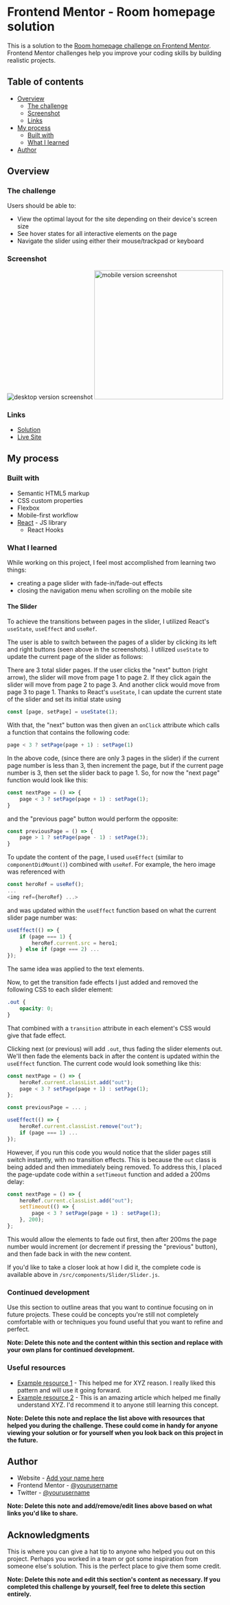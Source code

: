 # Frontend Mentor - Room homepage solution

This is a solution to the [Room homepage challenge on Frontend Mentor](https://www.frontendmentor.io/challenges/room-homepage-BtdBY_ENq). Frontend Mentor challenges help you improve your coding skills by building realistic projects. 

## Table of contents

- [Overview](#overview)
  - [The challenge](#the-challenge)
  - [Screenshot](#screenshot)
  - [Links](#links)
- [My process](#my-process)
  - [Built with](#built-with)
  - [What I learned](#what-i-learned)
- [Author](#author)


## Overview

### The challenge

Users should be able to:

- View the optimal layout for the site depending on their device's screen size
- See hover states for all interactive elements on the page
- Navigate the slider using either their mouse/trackpad or keyboard

### Screenshot

<img src='./src/images/room-desktop-screenshot.png' alt='desktop version screenshot' >
<img src='./src/images/room-mobile-screenshot.png' alt='mobile version screenshot' width='300' >

### Links

- [Solution](https://www.frontendmentor.io/solutions/responsive-homepage-built-with-react-hooks-scss-Bqkg7RoV9)
- [Live Site](https://zethdeluna.github.io/room-homepage/)

## My process

### Built with

- Semantic HTML5 markup
- CSS custom properties
- Flexbox
- Mobile-first workflow
- [React](https://reactjs.org/) - JS library
    - React Hooks

### What I learned

While working on this project, I feel most accomplished from learning two things:
- creating a page slider with fade-in/fade-out effects
- closing the navigation menu when scrolling on the mobile site

#### The Slider
To achieve the transitions between pages in the slider, I utilized React's ```useState```, ```useEffect``` and ```useRef```.

The user is able to switch between the pages of a slider by clicking its left and right buttons (seen above in the screenshots). I utilized ```useState``` to update the current page of the slider as follows:

There are 3 total slider pages. If the user clicks the "next" button (right arrow), the slider will move from page 1 to page 2. If they click again the slider will move from page 2 to page 3. And another click would move from page 3 to page 1. Thanks to React's ```useState```, I can update the current state of the slider and set its initial state using

```javascript
const [page, setPage] = useState(1);
```

With that, the "next" button was then given an ```onClick``` attribute which calls a function that contains the following code:

```javascript
page < 3 ? setPage(page + 1) : setPage(1)
```

In the above code, (since there are only 3 pages in the slider) if the current page number is less than 3, then increment the page, but if the current page number is 3, then set the slider back to page 1. So, for now the "next page" function would look like this:

```javascript
const nextPage = () => {
    page < 3 ? setPage(page + 1) : setPage(1);
}
```

and the "previous page" button would perform the opposite:

```javascript
const previousPage = () => {
    page > 1 ? setPage(page - 1) : setPage(3);
}
```

To update the content of the page, I used ```useEffect``` (similar to ```componentDidMount()```) combined with ```useRef```. For example, the hero image was referenced with

```javascript
const heroRef = useRef();
...
<img ref={heroRef} ...>
```

and was updated within the ```useEffect``` function based on what the current slider page number was:

```javascript
useEffect(() => {
    if (page === 1) {
        heroRef.current.src = hero1;
    } else if (page === 2) ...
});
```

The same idea was applied to the text elements.

Now, to get the transition fade effects I just added and removed the following CSS to each slider element:

```css
.out {
    opacity: 0;
}
```

That combined with a ```transition``` attribute in each element's CSS would give that fade effect.

Clicking next (or previous) will add ```.out```, thus fading the slider elements out. We'll then fade the elements back in after the content is updated within the ```useEffect``` function. The current code would look something like this:

```javascript
const nextPage = () => {
    heroRef.current.classList.add("out");
    page < 3 ? setPage(page + 1) : setPage(1);
};

const previousPage = ... ;

useEffect(() => {
    heroRef.current.classList.remove("out");
    if (page === 1) ...
});
```

However, if you run this code you would notice that the slider pages still switch instantly, with no transition effects. This is because the ```out``` class is being added and then immediately being removed. To address this, I placed the page-update code within a ```setTimeout``` function and added a 200ms delay:

```javascript
const nextPage = () => {
    heroRef.current.classList.add("out");
    setTimeout(() => {
        page < 3 ? setPage(page + 1) : setPage(1);
    }, 200);
};
```

This would allow the elements to fade out first, then after 200ms the page number would increment (or decrement if pressing the "previous" button), and then fade back in with the new content. 

If you'd like to take a closer look at how I did it, the complete code is available above in ```/src/components/Slider/Slider.js```.

### Continued development

Use this section to outline areas that you want to continue focusing on in future projects. These could be concepts you're still not completely comfortable with or techniques you found useful that you want to refine and perfect.

**Note: Delete this note and the content within this section and replace with your own plans for continued development.**

### Useful resources

- [Example resource 1](https://www.example.com) - This helped me for XYZ reason. I really liked this pattern and will use it going forward.
- [Example resource 2](https://www.example.com) - This is an amazing article which helped me finally understand XYZ. I'd recommend it to anyone still learning this concept.

**Note: Delete this note and replace the list above with resources that helped you during the challenge. These could come in handy for anyone viewing your solution or for yourself when you look back on this project in the future.**

## Author

- Website - [Add your name here](https://www.your-site.com)
- Frontend Mentor - [@yourusername](https://www.frontendmentor.io/profile/yourusername)
- Twitter - [@yourusername](https://www.twitter.com/yourusername)

**Note: Delete this note and add/remove/edit lines above based on what links you'd like to share.**

## Acknowledgments

This is where you can give a hat tip to anyone who helped you out on this project. Perhaps you worked in a team or got some inspiration from someone else's solution. This is the perfect place to give them some credit.

**Note: Delete this note and edit this section's content as necessary. If you completed this challenge by yourself, feel free to delete this section entirely.**
